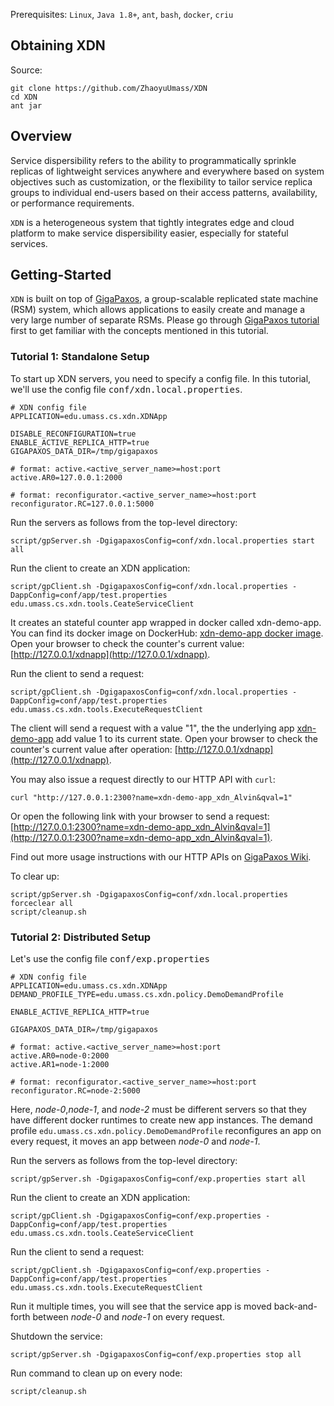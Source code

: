 Prerequisites: `Linux`, `Java 1.8+`, `ant`, `bash`, `docker`, `criu`

Obtaining XDN
-------------
Source:
```
git clone https://github.com/ZhaoyuUmass/XDN
cd XDN
ant jar
```

Overview
-------------
Service dispersibility refers to the ability to programmatically sprinkle replicas of lightweight services anywhere and everywhere based on system objectives such as customization, or the flexibility to tailor service replica groups to individual end-users based on their access patterns, availability, or performance requirements.

`XDN` is a heterogeneous system that tightly integrates edge and cloud platform to make service dispersibility easier, especially for stateful services.


Getting-Started
-----------------------
`XDN` is built on top of [GigaPaxos](<https://github.com/MobilityFirst/gigapaxos>), a group-scalable replicated state machine (RSM) system, which allows applications to easily create and manage a very large number of separate RSMs. Please go through [GigaPaxos tutorial](<https://github.com/MobilityFirst/gigapaxos/wiki>) first to get familiar with the concepts mentioned in this tutorial.

### Tutorial 1: Standalone Setup
To start up XDN servers, you need to specify a config file. In this tutorial, we'll use the config file <tt>conf/xdn.local.properties</tt>.

    # XDN config file
    APPLICATION=edu.umass.cs.xdn.XDNApp
    
    DISABLE_RECONFIGURATION=true
    ENABLE_ACTIVE_REPLICA_HTTP=true
    GIGAPAXOS_DATA_DIR=/tmp/gigapaxos
    
    # format: active.<active_server_name>=host:port
    active.AR0=127.0.0.1:2000
    
    # format: reconfigurator.<active_server_name>=host:port
    reconfigurator.RC=127.0.0.1:5000

Run the servers as follows from the top-level directory:
```
script/gpServer.sh -DgigapaxosConfig=conf/xdn.local.properties start all
```

Run the client to create an XDN application:
```
script/gpClient.sh -DgigapaxosConfig=conf/xdn.local.properties -DappConfig=conf/app/test.properties edu.umass.cs.xdn.tools.CeateServiceClient
```

It creates an stateful counter app wrapped in docker called xdn-demo-app. You can find its docker image on DockerHub: [xdn-demo-app docker image](https://hub.docker.com/repository/docker/oversky710/xdn-demo-app).
Open your browser to check the counter's current value: [http://127.0.0.1/xdnapp](http://127.0.0.1/xdnapp).

Run the client to send a request:
```
script/gpClient.sh -DgigapaxosConfig=conf/xdn.local.properties -DappConfig=conf/app/test.properties edu.umass.cs.xdn.tools.ExecuteRequestClient
```

The client will send a request with a value "1", the the underlying app [xdn-demo-app](https://github.com/ZhaoyuUmass/xdn-demo-app) add value 1 to its current state.
Open your browser to check the counter's current value after operation: [http://127.0.0.1/xdnapp](http://127.0.0.1/xdnapp).

You may also issue a request directly to our HTTP API with `curl`:

```
curl "http://127.0.0.1:2300?name=xdn-demo-app_xdn_Alvin&qval=1"
```

Or open the following link with your browser to send a request: [http://127.0.0.1:2300?name=xdn-demo-app_xdn_Alvin&qval=1](http://127.0.0.1:2300?name=xdn-demo-app_xdn_Alvin&qval=1).

Find out more usage instructions with our HTTP APIs on [GigaPaxos Wiki](http://github.com/MobilityFirst/gigapaxos/wiki).

To clear up:
```
script/gpServer.sh -DgigapaxosConfig=conf/xdn.local.properties forceclear all
script/cleanup.sh
```


### Tutorial 2: Distributed Setup

Let's use the config file <tt>conf/exp.properties</tt>
    
    # XDN config file
    APPLICATION=edu.umass.cs.xdn.XDNApp
    DEMAND_PROFILE_TYPE=edu.umass.cs.xdn.policy.DemoDemandProfile
        
    ENABLE_ACTIVE_REPLICA_HTTP=true
    
    GIGAPAXOS_DATA_DIR=/tmp/gigapaxos
    
    # format: active.<active_server_name>=host:port
    active.AR0=node-0:2000
    active.AR1=node-1:2000
    
    # format: reconfigurator.<active_server_name>=host:port
    reconfigurator.RC=node-2:5000

Here, <i>node-0</i>,<i>node-1</i>, and <i>node-2</i> must be different servers so that they have different docker runtimes to create new app instances.
The demand profile `edu.umass.cs.xdn.policy.DemoDemandProfile` reconfigures an app on every request, it moves an app between <i>node-0</i> and <i>node-1</i>.

Run the servers as follows from the top-level directory:
```
script/gpServer.sh -DgigapaxosConfig=conf/exp.properties start all
```

Run the client to create an XDN application:
```
script/gpClient.sh -DgigapaxosConfig=conf/exp.properties -DappConfig=conf/app/test.properties edu.umass.cs.xdn.tools.CeateServiceClient
```

Run the client to send a request:
```
script/gpClient.sh -DgigapaxosConfig=conf/exp.properties -DappConfig=conf/app/test.properties edu.umass.cs.xdn.tools.ExecuteRequestClient
```

Run it multiple times, you will see that the service app is moved back-and-forth between <i>node-0</i> and <i>node-1</i> on every request.

Shutdown the service:
```
script/gpServer.sh -DgigapaxosConfig=conf/exp.properties stop all
```

Run command to clean up on every node:
```
script/cleanup.sh
```
